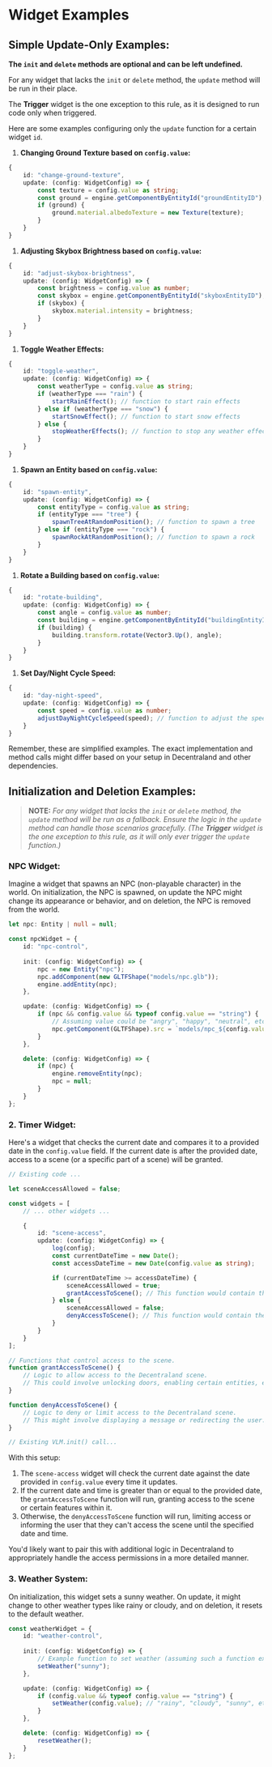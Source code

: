 # Widget Examples

## Simple Update-Only Examples:

**The `init` and `delete` methods are optional and can be left undefined.**

For any widget that lacks the `init` or `delete` method, the `update` method will be run in their place. 

The **Trigger** widget is the one exception to this rule, as it is designed to run code only when triggered.

Here are some examples configuring only the `update` function for a certain widget `id`.

1. **Changing Ground Texture based on `config.value`:**
```typescript
{
    id: "change-ground-texture",
    update: (config: WidgetConfig) => {
        const texture = config.value as string; 
        const ground = engine.getComponentByEntityId("groundEntityID"); // Assuming you've an entity for ground
        if (ground) {
            ground.material.albedoTexture = new Texture(texture);
        }
    }
}
```

1. **Adjusting Skybox Brightness based on `config.value`:**
```typescript
{
    id: "adjust-skybox-brightness",
    update: (config: WidgetConfig) => {
        const brightness = config.value as number;
        const skybox = engine.getComponentByEntityId("skyboxEntityID");
        if (skybox) {
            skybox.material.intensity = brightness;
        }
    }
}
```

1. **Toggle Weather Effects:**
```typescript
{
    id: "toggle-weather",
    update: (config: WidgetConfig) => {
        const weatherType = config.value as string;
        if (weatherType === "rain") {
            startRainEffect(); // function to start rain effects
        } else if (weatherType === "snow") {
            startSnowEffect(); // function to start snow effects
        } else {
            stopWeatherEffects(); // function to stop any weather effects
        }
    }
}
```

1. **Spawn an Entity based on `config.value`:**
```typescript
{
    id: "spawn-entity",
    update: (config: WidgetConfig) => {
        const entityType = config.value as string;
        if (entityType === "tree") {
            spawnTreeAtRandomPosition(); // function to spawn a tree
        } else if (entityType === "rock") {
            spawnRockAtRandomPosition(); // function to spawn a rock
        }
    }
}
```

1. **Rotate a Building based on `config.value`:**
```typescript
{
    id: "rotate-building",
    update: (config: WidgetConfig) => {
        const angle = config.value as number;
        const building = engine.getComponentByEntityId("buildingEntityID");
        if (building) {
            building.transform.rotate(Vector3.Up(), angle);
        }
    }
}
```

1. **Set Day/Night Cycle Speed:**
```typescript
{
    id: "day-night-speed",
    update: (config: WidgetConfig) => {
        const speed = config.value as number;
        adjustDayNightCycleSpeed(speed); // function to adjust the speed of day-night cycle
    }
}
```

Remember, these are simplified examples. The exact implementation and method calls might differ based on your setup in Decentraland and other dependencies.

## Initialization and Deletion Examples:

> **NOTE:** *For any widget that lacks the `init` or `delete` method, the `update` method will be run as a fallback. Ensure the logic in the `update` method can handle those scenarios gracefully. (The **Trigger** widget is the one exception to this rule, as it will only ever trigger the `update` function.)*
> 
### **NPC Widget**:

Imagine a widget that spawns an NPC (non-playable character) in the world. On initialization, the NPC is spawned, on update the NPC might change its appearance or behavior, and on deletion, the NPC is removed from the world.

```typescript
let npc: Entity | null = null;

const npcWidget = {
    id: "npc-control",
    
    init: (config: WidgetConfig) => {
        npc = new Entity("npc");
        npc.addComponent(new GLTFShape("models/npc.glb"));
        engine.addEntity(npc);
    },

    update: (config: WidgetConfig) => {
        if (npc && config.value && typeof config.value == "string") {
            // Assuming value could be "angry", "happy", "neutral", etc.
            npc.getComponent(GLTFShape).src = `models/npc_${config.value}.glb`;
        }
    },

    delete: (config: WidgetConfig) => {
        if (npc) {
            engine.removeEntity(npc);
            npc = null;
        }
    }
};

```

### 2. **Timer Widget**:

Here's a widget that checks the current date and compares it to a provided date in the `config.value` field. If the current date is after the provided date, access to a scene (or a specific part of a scene) will be granted.

```typescript
// Existing code ...

let sceneAccessAllowed = false;

const widgets = [
    // ... other widgets ...

    {
        id: "scene-access",
        update: (config: WidgetConfig) => {
            log(config);
            const currentDateTime = new Date();
            const accessDateTime = new Date(config.value as string);

            if (currentDateTime >= accessDateTime) {
                sceneAccessAllowed = true;
                grantAccessToScene(); // This function would contain the logic to allow access.
            } else {
                sceneAccessAllowed = false;
                denyAccessToScene(); // This function would contain the logic to deny access.
            }
        }
    }
];

// Functions that control access to the scene.
function grantAccessToScene() {
    // Logic to allow access to the Decentraland scene.
    // This could involve unlocking doors, enabling certain entities, etc.
}

function denyAccessToScene() {
    // Logic to deny or limit access to the Decentraland scene.
    // This might involve displaying a message or redirecting the user.
}

// Existing VLM.init() call...
```

With this setup:

1. The `scene-access` widget will check the current date against the date provided in `config.value` every time it updates.
2. If the current date and time is greater than or equal to the provided date, the `grantAccessToScene` function will run, granting access to the scene or certain features within it.
3. Otherwise, the `denyAccessToScene` function will run, limiting access or informing the user that they can't access the scene until the specified date and time.

You'd likely want to pair this with additional logic in Decentraland to appropriately handle the access permissions in a more detailed manner.


### 3. **Weather System**:

On initialization, this widget sets a sunny weather. On update, it might change to other weather types like rainy or cloudy, and on deletion, it resets to the default weather.

```typescript
const weatherWidget = {
    id: "weather-control",
    
    init: (config: WidgetConfig) => {
        // Example function to set weather (assuming such a function exists in your system).
        setWeather("sunny");
    },

    update: (config: WidgetConfig) => {
        if (config.value && typeof config.value == "string") {
            setWeather(config.value); // "rainy", "cloudy", "sunny", etc.
        }
    },

    delete: (config: WidgetConfig) => {
        resetWeather();
    }
};

```

